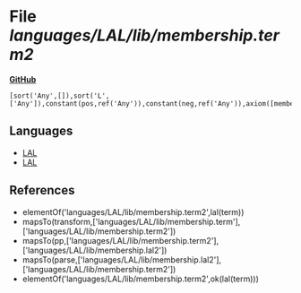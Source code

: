 # File _languages/LAL/lib/membership.term2_
**[GitHub](https://github.com/softlang/yas/blob/master/languages/LAL/lib/membership.term2)**
```
[sort('Any',[]),sort('L',['Any']),constant(pos,ref('Any')),constant(neg,ref('Any')),axiom([member],element(var(pos),ref('L'))),axiom([notMember],not(element(var(neg),ref('L'))))].
```

## Languages
* [LAL](../languages/LAL.md)
* [LAL](../languages/LAL.md)

## References
* elementOf('languages/LAL/lib/membership.term2',lal(term))
* mapsTo(transform,['languages/LAL/lib/membership.term'],['languages/LAL/lib/membership.term2'])
* mapsTo(pp,['languages/LAL/lib/membership.term2'],['languages/LAL/lib/membership.lal2'])
* mapsTo(parse,['languages/LAL/lib/membership.lal2'],['languages/LAL/lib/membership.term2'])
* elementOf('languages/LAL/lib/membership.term2',ok(lal(term)))
